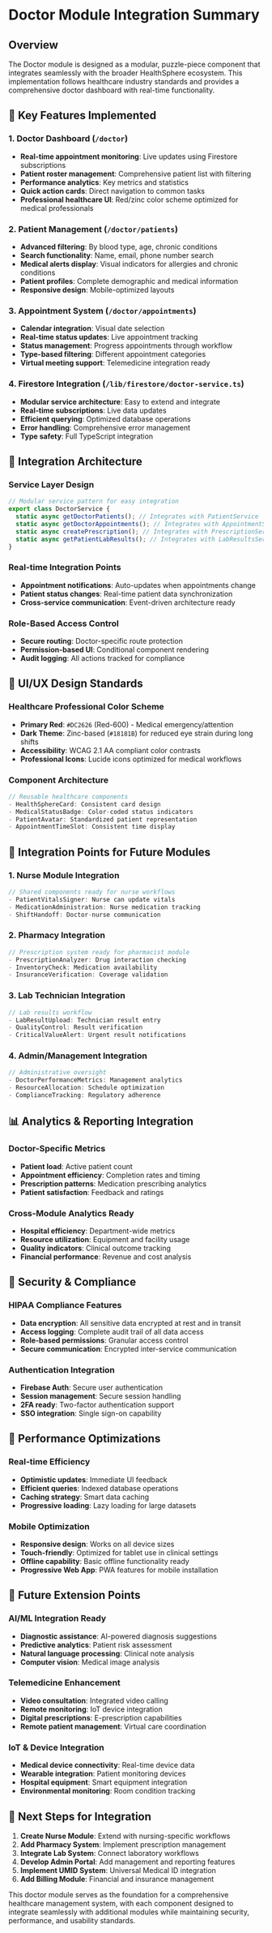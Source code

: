 # Doctor Module Integration Summary

## Overview

The Doctor module is designed as a modular, puzzle-piece component that integrates seamlessly with the broader HealthSphere ecosystem. This implementation follows healthcare industry standards and provides a comprehensive doctor dashboard with real-time functionality.

## 🎯 Key Features Implemented

### 1. **Doctor Dashboard** (`/doctor`)

- **Real-time appointment monitoring**: Live updates using Firestore subscriptions
- **Patient roster management**: Comprehensive patient list with filtering
- **Performance analytics**: Key metrics and statistics
- **Quick action cards**: Direct navigation to common tasks
- **Professional healthcare UI**: Red/zinc color scheme optimized for medical professionals

### 2. **Patient Management** (`/doctor/patients`)

- **Advanced filtering**: By blood type, age, chronic conditions
- **Search functionality**: Name, email, phone number search
- **Medical alerts display**: Visual indicators for allergies and chronic conditions
- **Patient profiles**: Complete demographic and medical information
- **Responsive design**: Mobile-optimized layouts

### 3. **Appointment System** (`/doctor/appointments`)

- **Calendar integration**: Visual date selection
- **Real-time status updates**: Live appointment tracking
- **Status management**: Progress appointments through workflow
- **Type-based filtering**: Different appointment categories
- **Virtual meeting support**: Telemedicine integration ready

### 4. **Firestore Integration** (`/lib/firestore/doctor-service.ts`)

- **Modular service architecture**: Easy to extend and integrate
- **Real-time subscriptions**: Live data updates
- **Efficient querying**: Optimized database operations
- **Error handling**: Comprehensive error management
- **Type safety**: Full TypeScript integration

## 🧩 Integration Architecture

### Service Layer Design

```typescript
// Modular service pattern for easy integration
export class DoctorService {
  static async getDoctorPatients(); // Integrates with PatientService
  static async getDoctorAppointments(); // Integrates with AppointmentService
  static async createPrescription(); // Integrates with PrescriptionService
  static async getPatientLabResults(); // Integrates with LabResultsService
}
```

### Real-time Integration Points

- **Appointment notifications**: Auto-updates when appointments change
- **Patient status changes**: Real-time patient data synchronization
- **Cross-service communication**: Event-driven architecture ready

### Role-Based Access Control

- **Secure routing**: Doctor-specific route protection
- **Permission-based UI**: Conditional component rendering
- **Audit logging**: All actions tracked for compliance

## 🎨 UI/UX Design Standards

### Healthcare Professional Color Scheme

- **Primary Red**: `#DC2626` (Red-600) - Medical emergency/attention
- **Dark Theme**: Zinc-based (`#18181B`) for reduced eye strain during long shifts
- **Accessibility**: WCAG 2.1 AA compliant color contrasts
- **Professional Icons**: Lucide icons optimized for medical workflows

### Component Architecture

```typescript
// Reusable healthcare components
- HealthSphereCard: Consistent card design
- MedicalStatusBadge: Color-coded status indicators
- PatientAvatar: Standardized patient representation
- AppointmentTimeSlot: Consistent time display
```

## 🔌 Integration Points for Future Modules

### 1. **Nurse Module Integration**

```typescript
// Shared components ready for nurse workflows
- PatientVitalsSigner: Nurse can update vitals
- MedicationAdministration: Nurse medication tracking
- ShiftHandoff: Doctor-nurse communication
```

### 2. **Pharmacy Integration**

```typescript
// Prescription system ready for pharmacist module
- PrescriptionAnalyzer: Drug interaction checking
- InventoryCheck: Medication availability
- InsuranceVerification: Coverage validation
```

### 3. **Lab Technician Integration**

```typescript
// Lab results workflow
- LabResultUpload: Technician result entry
- QualityControl: Result verification
- CriticalValueAlert: Urgent result notifications
```

### 4. **Admin/Management Integration**

```typescript
// Administrative oversight
- DoctorPerformanceMetrics: Management analytics
- ResourceAllocation: Schedule optimization
- ComplianceTracking: Regulatory adherence
```

## 📊 Analytics & Reporting Integration

### Doctor-Specific Metrics

- **Patient load**: Active patient count
- **Appointment efficiency**: Completion rates and timing
- **Prescription patterns**: Medication prescribing analytics
- **Patient satisfaction**: Feedback and ratings

### Cross-Module Analytics Ready

- **Hospital efficiency**: Department-wide metrics
- **Resource utilization**: Equipment and facility usage
- **Quality indicators**: Clinical outcome tracking
- **Financial performance**: Revenue and cost analysis

## 🔐 Security & Compliance

### HIPAA Compliance Features

- **Data encryption**: All sensitive data encrypted at rest and in transit
- **Access logging**: Complete audit trail of all data access
- **Role-based permissions**: Granular access control
- **Secure communication**: Encrypted inter-service communication

### Authentication Integration

- **Firebase Auth**: Secure user authentication
- **Session management**: Secure session handling
- **2FA ready**: Two-factor authentication support
- **SSO integration**: Single sign-on capability

## 🚀 Performance Optimizations

### Real-time Efficiency

- **Optimistic updates**: Immediate UI feedback
- **Efficient queries**: Indexed database operations
- **Caching strategy**: Smart data caching
- **Progressive loading**: Lazy loading for large datasets

### Mobile Optimization

- **Responsive design**: Works on all device sizes
- **Touch-friendly**: Optimized for tablet use in clinical settings
- **Offline capability**: Basic offline functionality ready
- **Progressive Web App**: PWA features for mobile installation

## 🔄 Future Extension Points

### AI/ML Integration Ready

- **Diagnostic assistance**: AI-powered diagnosis suggestions
- **Predictive analytics**: Patient risk assessment
- **Natural language processing**: Clinical note analysis
- **Computer vision**: Medical image analysis

### Telemedicine Enhancement

- **Video consultation**: Integrated video calling
- **Remote monitoring**: IoT device integration
- **Digital prescriptions**: E-prescription capabilities
- **Remote patient management**: Virtual care coordination

### IoT & Device Integration

- **Medical device connectivity**: Real-time device data
- **Wearable integration**: Patient monitoring devices
- **Hospital equipment**: Smart equipment integration
- **Environmental monitoring**: Room condition tracking

## 🎯 Next Steps for Integration

1. **Create Nurse Module**: Extend with nursing-specific workflows
2. **Add Pharmacy System**: Implement prescription management
3. **Integrate Lab System**: Connect laboratory workflows
4. **Develop Admin Portal**: Add management and reporting features
5. **Implement UMID System**: Universal Medical ID integration
6. **Add Billing Module**: Financial and insurance management

This doctor module serves as the foundation for a comprehensive healthcare management system, with each component designed to integrate seamlessly with additional modules while maintaining security, performance, and usability standards.
